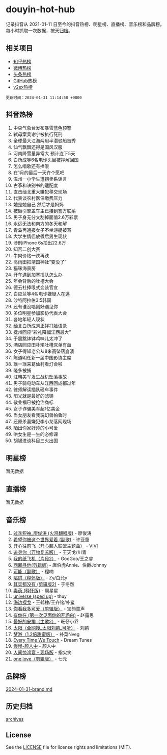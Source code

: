 # douyin-hot-hub

记录抖音从 2021-01-11 日至今的抖音热榜、明星榜、直播榜、音乐榜和品牌榜。每小时抓取一次数据，按天[归档](archives)。

## 相关项目

- [知乎热榜](https://github.com/lonnyzhang423/zhihu-hot-hub)
- [微博热榜](https://github.com/lonnyzhang423/weibo-hot-hub)
- [头条热榜](https://github.com/lonnyzhang423/toutiao-hot-hub)
- [GitHub热榜](https://github.com/lonnyzhang423/github-hot-hub)
- [v2ex热榜](https://github.com/lonnyzhang423/v2ex-hot-hub)


`更新时间：2024-01-31 11:14:58 +0800`

## 抖音热榜

1. 中央气象台发布暴雪蓝色预警
1. 弑母案吴谢宇被执行死刑
1. 全球最大江海两用半潜驳船首秀
1. 仙气飘飘还得是国风汉服
1. 河南降雪量异常大 预计连下5天
1. 白所成等6名电诈头目被押解回国
1. 怎么唱歌还有捧哏
1. 在1月的最后一天许个愿吧
1. 温州一小学生遭拐卖系谣言
1. 古筝和诀别书的适配度
1. 直击缅北重大嫌犯移交现场
1. 代表谈农村医保缴费压力
1. 她是她自己 然后才是妈妈
1. 被砸引擎盖车主已接到警方联系
1. 男子身无分文刮掉面值2.6万彩票
1. 永远无法和南方的冬天和解
1. 青岛再通报女子不坐游艇被骂
1. 大学生情侣放假后男生现状
1. 涉刑iPhone 6s拍出22.6万
1. 知否二创大赛
1. 牛肉价格一跌再跌
1. 高雨田把靖国神社“变没了”
1. 猫咪海景房
1. 开车遇到加塞插队怎么办
1. 年会背后的吐槽大会
1. 德云社捧哏式变装官宣
1. 白应兰等4名电诈嫌疑人在逃
1. 沙特阿拉伯3:5韩国
1. 还有谁没唱刚好遇见你
1. 多位明星参加影协代表大会
1. 各地年轻人现状
1. 缅北白所成刘正祥打脸语录
1. 抚州回应“彩礼降幅江西最大”
1. 于震跳钵钵鸡味儿太冲了
1. 酒店回应田朴珺吐槽床单有血
1. 女子得知老公从8米高坠落崩溃
1. 陈道明任新一届中国影协主席
1. 瑶一瑶来葛仙村看灯会啦
1. 隆多被捕
1. 驻韩美军发生战机坠落事故
1. 男子骑电动车从江西回成都过年
1. 律师解读插队砸车事件
1. 阳光就是最好的滤镜
1. 敬业福已被抢注商标
1. 女子诈骗美军超1亿美金
1. 当女朋友看我玩幻兽帕鲁时
1. 还原杀妻嫌犯李小龙落网现场
1. 晒出你家好帅的小可爱
1. 哄女生是一生的必修课
1. 胡锡进谈科目三火出国

## 明星榜

暂无数据

## 直播榜

暂无数据

## 音乐榜

1. [过季短袖_廖俊涛 (火鸡翻唱版)](https://sf3-cdn-tos.douyinstatic.com/obj/tos-cn-ve-2774/ogQVJl0tRBKxQgZji7YClFEBrVDeHpPTWfCZbQ) - 廖俊涛
1. [希望你被这个世界爱着 (副歌)](https://sf3-cdn-tos.douyinstatic.com/obj/tos-cn-ve-2774/oUHCmWQfZlE3QQBKBeD8rCFLpJzPgCpImhsxMt) - 许亚童
1. [开心往前飞（开心超人联盟主题曲）](https://sf86-cdn-tos.douyinstatic.com/obj/tos-cn-ve-2774/9d8fb7c82cf1421fb93a9fe925275e0a) - VIVI
1. [追寻你（万物复苏版）](https://sf86-cdn-tos.douyinstatic.com/obj/tos-cn-ve-2774/oYeAZJsbjIDit9APmBg8u6uDUQnHmoCf3gbo74) - 王天戈/川青
1. [我的纸飞机（片段2）](https://sf6-cdn-tos.douyinstatic.com/obj/tos-cn-ve-2774/oM2ZrKcg2CD5AeRB2gkeXOFB1IxAGJdZPazYHf) - GooGoo/王之睿
1. [西厢寻他(剪辑版)](https://sf86-cdn-tos.douyinstatic.com/obj/tos-cn-ve-2774/oUsAVfAQKlRNxEv5qxvIB8o5qmIWUcXbzJKJhw) - 唐伯虎Annie、伯爵Johnny
1. [可能（副歌）](https://sf86-cdn-tos.douyinstatic.com/obj/tos-cn-ve-2774/cde1731888894259b333569393c2fb51) - 程响
1. [陷阱（释怀版）](https://sf3-cdn-tos.douyinstatic.com/obj/tos-cn-ve-2774/oE8C21LeZrzKLDFfQYgMzx4GAIHageG5IzayY7) - Zy/白允y
1. [其实都没有 (剪辑版2)](https://sf86-cdn-tos.douyinstatic.com/obj/tos-cn-ve-2774/oEBNQenHZtBhxYjGgUDQk0BCHTigQafgFlbQ7k) - 于冬然
1. [毒药 (释怀版)](https://sf86-cdn-tos.douyinstatic.com/obj/tos-cn-ve-2774/oYILMEAzspdZBIzy4frJNB8ZHPHWAhiwowd4Ad) - 周星星
1. [universe (sped up)](https://sf86-cdn-tos.douyinstatic.com/obj/tos-cn-ve-2774/oIQnurQLDCsdYeegkM4CKuVb23MZBXtX6QB8bv) - thuy
1. [海边探戈](https://sf86-cdn-tos.douyinstatic.com/obj/tos-cn-ve-2774/os9gE0VQCGqt6VQkZDyBBYvfSDY0QFe3vVmubn) - 王鹤棣/王齐铭/朴鲨
1. [你看我多可爱（剪辑版）](https://sf86-cdn-tos.douyinstatic.com/obj/tos-cn-ve-2774/018d241ee66a4a189b2fa9ea2fe3363d) - 宝韵童声
1. [有你在 (第一次见面你的开场白)](https://sf3-cdn-tos.douyinstatic.com/obj/tos-cn-ve-2774/oAthrQ3ClJBfI57uBoFEgNDYtNCZ0TSYQQfxQ0) - 赵露思
1. [最好的安排（主歌2）](https://sf86-cdn-tos.douyinstatic.com/obj/tos-cn-ve-2774/oMMZX1DuHpMwgoDztBmZswgQnbCeeANZxBHkFY) - 旺仔小乔
1. [太阳（全网搜_太阳刘鹏_可听）](https://sf3-cdn-tos.douyinstatic.com/obj/tos-cn-ve-2774/ogWbyIQnlBFImVbeDocRdCIYtBHlbJXgfZMvgz) - 刘鹏
1. [梦游（1.2倍甜蜜版）](https://sf86-cdn-tos.douyinstatic.com/obj/tos-cn-ve-2774/o4gyAUm8hwufoEABmwVIiQtHsFuGzAEEWtNMzo) - 补菜Nveg
1. [Every Time We Touch](https://sf86-cdn-tos.douyinstatic.com/obj/tos-cn-ve-2774/ogN6lUKQeBBfEVhIOMikG1CcJjugxk1tztZyhP) - Dream Tunes
1. [慢慢-颜人中](https://sf86-cdn-tos.douyinstatic.com/obj/tos-cn-ve-2774/ocjHNfBXdBxQNC8ZGAeoLMFTUgtBg8bkExunDC) - 颜人中
1. [人间惊鸿宴 - 现场版](https://sf86-cdn-tos.douyinstatic.com/obj/tos-cn-ve-2774/osF4mrPePAf2Yv8Wfr5fATCHZwL5h1QiGQAKwz) - 指尖笑
1. [one love（剪辑版）](https://sf86-cdn-tos.douyinstatic.com/obj/tos-cn-ve-2774/o4utbbKzHedACBQ0bkG7ZBgUvDQzbBDnYd1f1k) - 七元

## 品牌榜

[2024-01-31-brand.md](archives/2024-01-31-brand.md)

## 历史归档

[archives](archives)

## License

See the [LICENSE](LICENSE) file for license rights and limitations (MIT).

